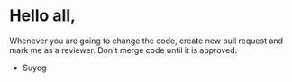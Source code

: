 # Hello all,
Whenever you are going to change the code, create new pull request and mark me as a reviewer.
Don't merge code until it is approved.
- Suyog

